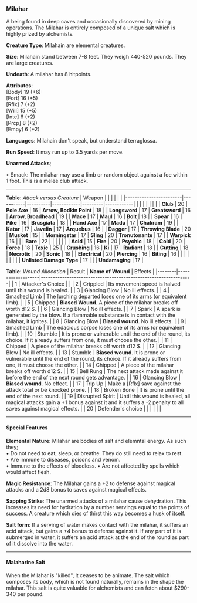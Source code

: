 ### Milahar
A being found in deep caves and occasionally discovered by mining operations. The Milahar is entirely composed of a unique salt which is highly prized by alchemists.

**Creature Type**: Milahain are elemental creatures.

**Size**: Milahain stand between 7-8 feet. They weigh 440-520 pounds. They are large creatures.

**Undeath**: A milahar has 8 hitpoints.

**Attributes**:  
[Body] 19 (+6)  
[Fort] 16 (+5)  
[Rflx] 7 (+2)  
[Will] 15 (+5)  
[Inte] 6 (+2)  
[Prcp] 8 (+2)  
[Empy] 6 (+2)  

**Languages**: Milahain don't speak, but understand terraglossa.

**Run Speed**: It may run up to 3.5 yards per move.

**Unarmed Attacks**;

 • Smack: The milahar may use a limb or random object against a foe within 1 foot. This is a melee club attack.

---------------------

**Table**: *Attack versus Creature*
| Weapon                 |          |            |         |            |         |
|------------------------|-----------|----------|------------|---------|------------|
|                            |        |                    |        |                            |         |
| **Club**                   | 20     | **Pole Axe**       | 16     | **Arrow, Bodkin Point**    | 18    |
| **Longsword**              | 17     | **Greatsword**     | 16     | **Arrow, Broadhead**       | 19    |
| **Mace**                   | 17     | **Maul**           | 16     | **Bolt**                   | 18    |
| **Spear**                  | 16     | **Pike**           | 16     | **Brusgiata**              | 18    |
| **Hand Axe**               | 17     | **Madu**           | 17     | **Chakram**                | 19    |
| **Katar**                  | 17     | **Javelin**        | 17     | **Arquebus**               | 16    |
| **Dagger**                 | 17     | **Throwing Blade** | 20     | **Musket**                 | 15    |
| **Morningstar**            | 17     | **Sling**          | 20     | **Tronutonante**           | 17    |
| **Warpick**                | 16     |                    |        | **Bare**                   | 22    |
|                            |        |                    |        |
| **Acid**                   | 15     | **Fire**           | 20     | **Psychic**                | 18     |
| **Cold**                   | 20     | **Force**          | 18     | **Toxic**                  | 25     |
| **Crushing**               | 16     | **Ki**             | 17     | **Radiant**                | 18     |
| **Cutting**                | 18     | **Necrotic**       | 20     | **Sonic**                  | 18     |
| **Electrical**             | 20     | **Piercing**       | 16     | **Biting**                 | 16     |
|                            |        |                    |        |                            |        |
| **Unlisted Damage Type**   | 17     |                    |        | **Undamaging**             | 17     |



**Table**: *Wound Allocation*
| Result | **Name of Wound** | Effects                                                        |
|--------|-------------------|----------------------------------------------------------------|
|   1    | Attacker's Choice |                                                                |
|   2    | Crippled          | Its movement speed is halved until this wound is healed.      |
|   3    | Glancing Blow     | No ill effects. |
|   4    | Smashed Limb      | The lurching departed loses one of its arms (or equivalent limb). |
|   5    | Chipped           | **Biased Wound**. A piece of the milahar breaks off worth d12 $. |
|   6    | Glancing Blow     | No ill effects. |
|   7    | Spark             | A spark is generated by the blow. If a flammable substance is in contact with the milahar, it ignites. |
|   8    | Glancing Blow     | **Biased wound**. No ill effects.                                     |
|   9    | Smashed Limb      | The edacious corpse loses one of its arms (or equivalent limb). |
|   10   | Stumble           | It is prone or vulnerable until the end of the round, its choice. If it already suffers from one, it must choose the other. |
|   11   | Chipped           | A piece of the milahar breaks off worth d12 $. |
|   12   | Glancing Blow     | No ill effects. |
|   13   | Stumble           | **Biased wound**. It is prone or vulnerable until the end of the round, its choice. If it already suffers from one, it must choose the other. |
|   14   | Chipped           | A piece of the milahar breaks off worth d12 $. |
|   15   | Bell Rung         | The next attack made against it before the end of the next round gets advantage.  |
|   16   | Glancing Blow     | **Biased wound**. No effect. |
|   17   | Trip Up           | Make a [Rflx] save against the attack total or be knocked prone. |
|   18   | Broken Bone       | It is prone until the end of the next round. |
|   19   | Disrupted Spirit  | Until this wound is healed, all magical attacks gain a +1 bonus against it and it suffers a -2 penalty to all saves against magical effects. |
|   20   | Defender's choice |                                   |
|        |                                                |                                   |

---------------------

#### Special Features

**Elemental Nature**: Milahar are bodies of salt and elemntal energy. As such they;  
 • Do not need to eat, sleep, or breathe. They do still need to relax to rest.  
 • Are immune to diseases, poisons and venom.  
 • Immune to the effects of bloodloss.
 • Are not affected by spells which would affect flesh.  

**Magic Resistance**: The Milahar gains a +2 to defense against magical attacks and a 2d8 bonus to saves against magical effects.

**Sapping Strike**: The unarmed attacks of a milahar cause dehydration. This increases its need for hydration by a number servings equal to the points of success. A creature which dies of thirst this way becomes a husk of itself. 

**Salt form**: If a serving of water makes contact with the milahar, it suffers an acid attack, but gains a +4 bonus to defense against it. If any part of it is submerged in water, it suffers an acid attack at the end of the round as part of it dissolve into the water.

-----

#### Malaharine Salt
When the Milahar is "killed", it ceases to be animate. The salt which composes its body, which is not found naturally, remains in the shape the milahar. This salt is quite valuable for alchemists and can fetch about $290-340 per pound.

[Milahar]: # "Created as the idea of Michael Hasty, for his short story."
